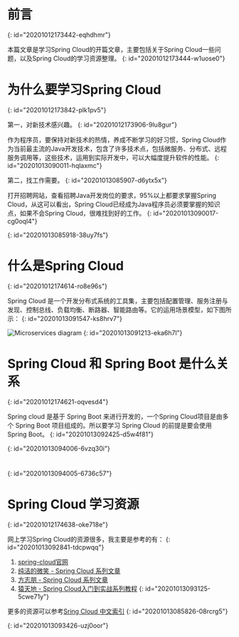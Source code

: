 # 前言
{: id="20201012173442-eqhdhmr"}

本篇文章是学习Spring Cloud的开篇文章，主要包括关于Spring Cloud一些问题，以及Spring Cloud的学习资源整理。
{: id="20201012173444-w1uose0"}

# 为什么要学习Spring Cloud
{: id="20201012173842-plk1pv5"}

第一，对新技术感兴趣。
{: id="20201012173906-9lu8gur"}

作为程序员，要保持对新技术的热情，养成不断学习的好习惯，Spring Cloud作为当前最主流的Java开发技术，包含了许多技术点，包括微服务、分布式、远程服务调用等，这些技术，运用到实际开发中，可以大幅度提升软件的性能。
{: id="20201013090011-hqlaxmc"}

第二，找工作需要。
{: id="20201013085907-d6ytx5x"}

打开招聘网站，查看招聘Java开发岗位的要求，95%以上都要求掌握Spring Cloud，从这可以看出，Spring Cloud已经成为Java程序员必须要掌握的知识点，如果不会Spring Cloud，很难找到好的工作。
{: id="20201013090017-cg0oql4"}

{: id="20201013085918-38uy7fs"}

# 什么是Spring Cloud
{: id="20201012174614-ro8e96s"}

Spring Cloud 是一个开发分布式系统的工具集，主要包括配置管理、服务注册与发现、控制总线、负载均衡、断路器、智能路由等。它的运用场景模型，如下图所示：
{: id="20201013091547-ks8hrv7"}

![Microservices diagram](https://spring.io/images/diagram-microservices-88e01c7d34c688cb49556435c130d352.svg)
{: id="20201013091213-eka6h7l"}

# Spring Cloud 和 Spring Boot 是什么关系
{: id="20201012174621-oqvesd4"}

Spring cloud 是基于 Spring Boot 来进行开发的，一个Spring Cloud项目是由多个 Spring Boot 项目组成的。所以要学习 Spring Cloud 的前提是要会使用 Spring Boot。
{: id="20201013092425-d5w4f81"}

{: id="20201013094006-6vzq30i"}

#
{: id="20201013094005-6736c57"}

# Spring Cloud 学习资源
{: id="20201012174638-oke718e"}

网上学习Spring Cloud的资源很多，我主要是参考的有：
{: id="20201013092841-tdcpwqq"}

1. [spring-cloud官网](https://spring.io/projects/spring-cloud)
2. [纯洁的微笑 - Spring Cloud 系列文章](http://www.ityouknow.com/spring-cloud.html)
3. [方志朋 - Spring Cloud 系列文章](https://www.fangzhipeng.com/spring-cloud.html)
4. [猿天地 - Spring Cloud入门到实战系列教程](http://cxytiandi.com/blog/detail/17470)
{: id="20201013093125-5cwe71y"}

更多的资源可以参考[Sring Cloud 中文索引](http://springcloud.fun/)
{: id="20201013085826-08rcrg5"}

{: id="20201013093426-uzj0oor"}
